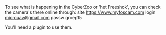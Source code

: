  To see what is happening in the CyberZoo or 'het Freeshok', you can check the camera's there online through:
site	​https://www.myfoscam.com
login	​microuav@gmail.com
passw	groep15

You'll need a plugin to use them. 